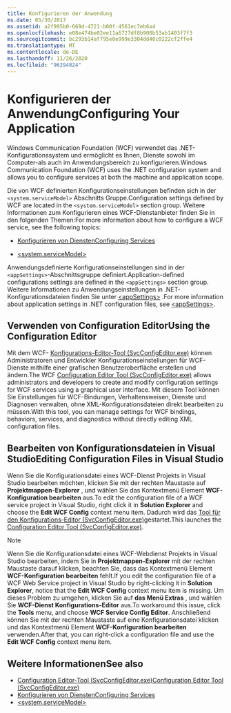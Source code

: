 ```yaml
---
title: Konfigurieren der Anwendung
ms.date: 03/30/2017
ms.assetid: a2f995b0-669d-4721-b00f-4561ec7eb6a4
ms.openlocfilehash: e08e474be02ee11a6727df8b908b53ab1403f7f3
ms.sourcegitcommit: bc293b14af795e0e999e3304dd40c0222cf2ffe4
ms.translationtype: MT
ms.contentlocale: de-DE
ms.lasthandoff: 11/26/2020
ms.locfileid: "96294824"
---
```

# <a name="configuring-your-application"></a><span data-ttu-id="f8e99-102">Konfigurieren der Anwendung</span><span class="sxs-lookup"><span data-stu-id="f8e99-102">Configuring Your Application</span></span>

<span data-ttu-id="f8e99-103">Windows Communication Foundation (WCF) verwendet das .NET-Konfigurationssystem und ermöglicht es Ihnen, Dienste sowohl im Computer-als auch im Anwendungsbereich zu konfigurieren.</span><span class="sxs-lookup"><span data-stu-id="f8e99-103">Windows Communication Foundation (WCF) uses the .NET configuration system and allows you to configure services at both the machine and application scope.</span></span>  
  
 <span data-ttu-id="f8e99-104">Die von WCF definierten Konfigurationseinstellungen befinden sich in der `<system.serviceModel>` Abschnitts Gruppe.</span><span class="sxs-lookup"><span data-stu-id="f8e99-104">Configuration settings defined by WCF are located in the `<system.serviceModel>` section group.</span></span> <span data-ttu-id="f8e99-105">Weitere Informationen zum Konfigurieren eines WCF-Dienstanbieter finden Sie in den folgenden Themen:</span><span class="sxs-lookup"><span data-stu-id="f8e99-105">For more information about how to configure a WCF service, see the following topics:</span></span>  
  
- [<span data-ttu-id="f8e99-106">Konfigurieren von Diensten</span><span class="sxs-lookup"><span data-stu-id="f8e99-106">Configuring Services</span></span>](../configuring-services.md)  
  
- [\<system.serviceModel>](../../configure-apps/file-schema/wcf/system-servicemodel.md)  
  
 <span data-ttu-id="f8e99-107">Anwendungsdefinierte Konfigurationseinstellungen sind in der `<appSettings>`-Abschnittsgruppe definiert.</span><span class="sxs-lookup"><span data-stu-id="f8e99-107">Application-defined configurations settings are defined in the `<appSettings>` section group.</span></span> <span data-ttu-id="f8e99-108">Weitere Informationen zu Anwendungseinstellungen in .NET-Konfigurationsdateien finden Sie unter [\<appSettings>](/previous-versions/dotnet/netframework-4.0/ms228154(v=vs.100)) .</span><span class="sxs-lookup"><span data-stu-id="f8e99-108">For more information about application settings in .NET configuration files, see [\<appSettings>](/previous-versions/dotnet/netframework-4.0/ms228154(v=vs.100)).</span></span>  
  
## <a name="using-the-configuration-editor"></a><span data-ttu-id="f8e99-109">Verwenden von Configuration Editor</span><span class="sxs-lookup"><span data-stu-id="f8e99-109">Using the Configuration Editor</span></span>  

 <span data-ttu-id="f8e99-110">Mit dem WCF- [Konfigurations-Editor-Tool (SvcConfigEditor.exe)](../configuration-editor-tool-svcconfigeditor-exe.md) können Administratoren und Entwickler Konfigurationseinstellungen für WCF-Dienste mithilfe einer grafischen Benutzeroberfläche erstellen und ändern.</span><span class="sxs-lookup"><span data-stu-id="f8e99-110">The WCF [Configuration Editor Tool (SvcConfigEditor.exe)](../configuration-editor-tool-svcconfigeditor-exe.md) allows administrators and developers to create and modify configuration settings for WCF services using a graphical user interface.</span></span> <span data-ttu-id="f8e99-111">Mit diesem Tool können Sie Einstellungen für WCF-Bindungen, Verhaltensweisen, Dienste und Diagnosen verwalten, ohne XML-Konfigurationsdateien direkt bearbeiten zu müssen.</span><span class="sxs-lookup"><span data-stu-id="f8e99-111">With this tool, you can manage settings for WCF bindings, behaviors, services, and diagnostics without directly editing XML configuration files.</span></span>  
  
## <a name="editing-configuration-files-in-visual-studio"></a><span data-ttu-id="f8e99-112">Bearbeiten von Konfigurationsdateien in Visual Studio</span><span class="sxs-lookup"><span data-stu-id="f8e99-112">Editing Configuration Files in Visual Studio</span></span>  

 <span data-ttu-id="f8e99-113">Wenn Sie die Konfigurationsdatei eines WCF-Dienst Projekts in Visual Studio bearbeiten möchten, klicken Sie mit der rechten Maustaste auf **Projektmappen-Explorer** , und wählen Sie das Kontextmenü Element **WCF-Konfiguration bearbeiten** aus.</span><span class="sxs-lookup"><span data-stu-id="f8e99-113">To edit the configuration file of a WCF service project in Visual Studio, right click it in **Solution Explorer** and choose the **Edit WCF Config** context menu item.</span></span> <span data-ttu-id="f8e99-114">Dadurch wird das [Tool für den Konfigurations-Editor (SvcConfigEditor.exe)](../configuration-editor-tool-svcconfigeditor-exe.md)gestartet.</span><span class="sxs-lookup"><span data-stu-id="f8e99-114">This launches the [Configuration Editor Tool (SvcConfigEditor.exe)](../configuration-editor-tool-svcconfigeditor-exe.md).</span></span>  
  
> [!NOTE]
> <span data-ttu-id="f8e99-115">Wenn Sie die Konfigurationsdatei eines WCF-Webdienst Projekts in Visual Studio bearbeiten, indem Sie in **Projektmappen-Explorer** mit der rechten Maustaste darauf klicken, beachten Sie, dass das Kontextmenü Element **WCF-Konfiguration bearbeiten** fehlt.</span><span class="sxs-lookup"><span data-stu-id="f8e99-115">If you edit the configuration file of a WCF Web Service project in Visual Studio by right-clicking it in **Solution Explorer**, notice that the **Edit WCF Config** context menu item is missing.</span></span> <span data-ttu-id="f8e99-116">Um dieses Problem zu umgehen, klicken Sie auf **das Menü Extras** , und wählen Sie **WCF-Dienst Konfigurations-Editor** aus.</span><span class="sxs-lookup"><span data-stu-id="f8e99-116">To workaround this issue, click the **Tools** menu, and choose **WCF Service Config Editor**.</span></span> <span data-ttu-id="f8e99-117">Anschließend können Sie mit der rechten Maustaste auf eine Konfigurationsdatei klicken und das Kontextmenü Element **WCF-Konfiguration bearbeiten** verwenden.</span><span class="sxs-lookup"><span data-stu-id="f8e99-117">After that, you can right-click a configuration file and use the **Edit WCF Config** context menu item.</span></span>  
  
## <a name="see-also"></a><span data-ttu-id="f8e99-118">Weitere Informationen</span><span class="sxs-lookup"><span data-stu-id="f8e99-118">See also</span></span>

- [<span data-ttu-id="f8e99-119">Configuration Editor-Tool (SvcConfigEditor.exe)</span><span class="sxs-lookup"><span data-stu-id="f8e99-119">Configuration Editor Tool (SvcConfigEditor.exe)</span></span>](../configuration-editor-tool-svcconfigeditor-exe.md)
- [<span data-ttu-id="f8e99-120">Konfigurieren von Diensten</span><span class="sxs-lookup"><span data-stu-id="f8e99-120">Configuring Services</span></span>](../configuring-services.md)
- [\<system.serviceModel>](../../configure-apps/file-schema/wcf/system-servicemodel.md)
